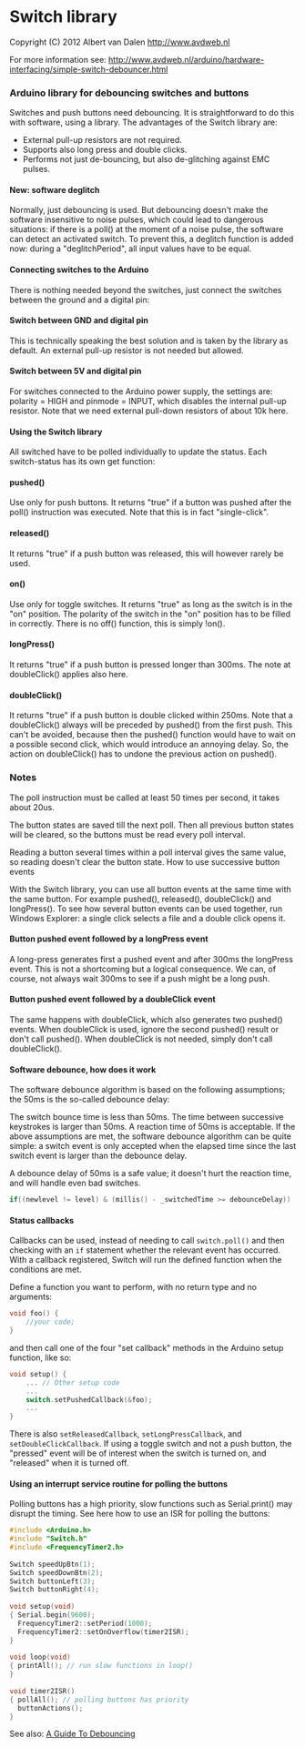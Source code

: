 # Switch library

Copyright (C) 2012  Albert van Dalen <http://www.avdweb.nl>

For more information see: <http://www.avdweb.nl/arduino/hardware-interfacing/simple-switch-debouncer.html>

### Arduino library for debouncing switches and buttons

Switches and push buttons need debouncing. It is straightforward to do this with software, using a library. The advantages of the Switch library are:

- External pull-up resistors are not required.
- Supports also long press and double clicks.
- Performs not just de-bouncing, but also de-glitching against EMC pulses.

#### New: software deglitch

Normally, just debouncing is used. But debouncing doesn't make the software insensitive to noise pulses, which could lead to dangerous situations: if there is a poll() at the moment of a noise pulse, the software can detect an activated switch. To prevent this, a deglitch function is added now: during a "deglitchPeriod", all input values have to be equal.

#### Connecting switches to the Arduino

There is nothing needed beyond the switches, just connect the switches between the ground and a digital pin:

#### Switch between GND and digital pin

This is technically speaking the best solution and is taken by the library as default. An external pull-up resistor is not needed but allowed.

#### Switch between 5V and digital pin

For switches connected to the Arduino power supply, the settings are: polarity = HIGH and pinmode = INPUT, which disables the internal pull-up resistor. Note that we need external pull-down resistors of about 10k here.

#### Using the Switch library

All switched have to be polled individually to update the status. Each switch-status has its own get function:

#### pushed()

Use only for push buttons. It returns "true" if a button was pushed after the poll() instruction was executed. Note that this is in fact "single-click".

#### released()

It returns "true" if a push button was released, this will however rarely be used.

#### on()

Use only for toggle switches. It returns "true" as long as the switch is in the "on" position. The polarity of the switch in the "on" position has to be filled in correctly. There is no off() function, this is simply !on().

#### longPress()

It returns "true" if a push button is pressed longer than 300ms. The note at doubleClick() applies also here.

#### doubleClick()

It returns "true" if a push button is double clicked within 250ms. Note that a doubleClick() always will be preceded by pushed() from the first push. This can't be avoided, because then the pushed() function would have to wait on a possible second click, which would introduce an annoying delay. So, the action on doubleClick() has to undone the previous action on pushed().

### Notes

The poll instruction must be called at least 50 times per second, it takes about 20us.

The button states are saved till the next poll. Then all previous button states will be cleared, so the buttons must be read every poll interval.

Reading a button several times within a poll interval gives the same value, so reading doesn't clear the button state.
How to use successive button events

With the Switch library, you can use all button events at the same time with the same button. For example pushed(), released(), doubleClick() and longPress(). To see how several button events can be used together, run Windows Explorer: a single click selects a file and a double click opens it.

#### Button pushed event followed by a longPress event

A long-press generates first a pushed event and after 300ms the longPress event. This is not a shortcoming but a logical consequence. We can, of course, not always wait 300ms to see if a push might be a long push.

#### Button pushed event followed by a doubleClick event

The same happens with doubleClick, which also generates two pushed() events. When doubleClick is used, ignore the second pushed() result or don't call pushed(). When doubleClick is not needed, simply don't call doubleClick().

#### Software debounce, how does it work

The software debounce algorithm is based on the following assumptions; the 50ms is the so-called debounce delay:

The switch bounce time is less than 50ms.
The time between successive keystrokes is larger than 50ms.
A reaction time of 50ms is acceptable.
If the above assumptions are met, the software debounce algorithm can be quite simple: a switch event is only accepted when the elapsed time since the last switch event is larger than the debounce delay.

A debounce delay of 50ms is a safe value; it doesn't hurt the reaction time, and will handle even bad switches. 

```C++
if((newlevel != level) & (millis() - _switchedTime >= debounceDelay))
```

#### Status callbacks 

Callbacks can be used, instead of needing to call `switch.poll()` and then checking with an `if` statement whether the relevant event has occurred. 
With a callback registered, Switch will run the defined function when the conditions are met. 

Define a function you want to perform, with no return type and no arguments: 


```C++
void foo() {
	//your code;
}
``` 
and then call one of the four "set callback" methods in the Arduino setup function, like so: 

```C++
void setup() {
	... // Other setup code 
	... 
	switch.setPushedCallback(&foo);
	...
}
``` 

There is also `setReleasedCallback`, `setLongPressCallback`, and `setDoubleClickCallback`. If using a toggle switch and not a push button, the "pressed" event will be of interest when the switch is turned on, and "released" when it is turned off. 


#### Using an interrupt service routine for polling the buttons

Polling buttons has a high priority, slow functions such as Serial.print() may disrupt the timing. See here how to use an ISR for polling the buttons:

```C++
#include <Arduino.h>
#include "Switch.h"
#include <FrequencyTimer2.h>
  
Switch speedUpBtn(1);
Switch speedDownBtn(2);
Switch buttonLeft(3);
Switch buttonRight(4);
  
void setup(void)
{ Serial.begin(9600);
  FrequencyTimer2::setPeriod(1000);
  FrequencyTimer2::setOnOverflow(timer2ISR);
}
  
void loop(void)
{ printAll(); // run slow functions in loop()
}
  
void timer2ISR()
{ pollAll(); // polling buttons has priority
  buttonActions();
}
```

See also: [A Guide To Debouncing](http://www.eng.utah.edu/~cs5780/debouncing.pdf)
